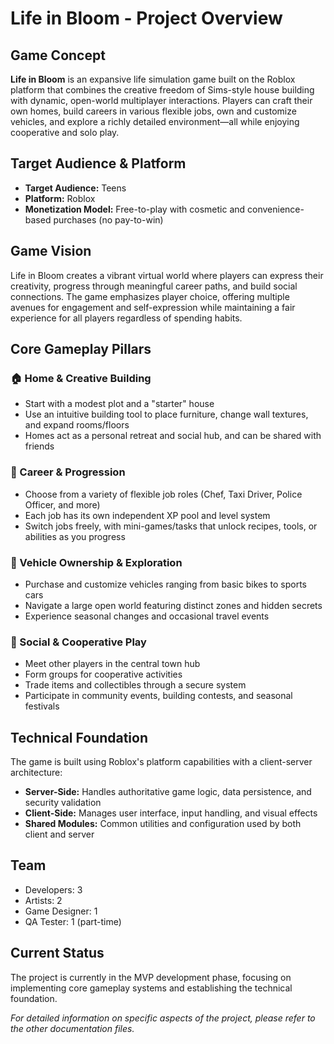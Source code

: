 # Life in Bloom - Project Overview

## Game Concept

**Life in Bloom** is an expansive life simulation game built on the Roblox platform that combines the creative freedom of Sims-style house building with dynamic, open-world multiplayer interactions. Players can craft their own homes, build careers in various flexible jobs, own and customize vehicles, and explore a richly detailed environment—all while enjoying cooperative and solo play.

## Target Audience & Platform

- **Target Audience:** Teens
- **Platform:** Roblox
- **Monetization Model:** Free-to-play with cosmetic and convenience-based purchases (no pay-to-win)

## Game Vision

Life in Bloom creates a vibrant virtual world where players can express their creativity, progress through meaningful career paths, and build social connections. The game emphasizes player choice, offering multiple avenues for engagement and self-expression while maintaining a fair experience for all players regardless of spending habits.

## Core Gameplay Pillars

### 🏠 Home & Creative Building

- Start with a modest plot and a "starter" house
- Use an intuitive building tool to place furniture, change wall textures, and expand rooms/floors
- Homes act as a personal retreat and social hub, and can be shared with friends

### 💼 Career & Progression

- Choose from a variety of flexible job roles (Chef, Taxi Driver, Police Officer, and more)
- Each job has its own independent XP pool and level system
- Switch jobs freely, with mini-games/tasks that unlock recipes, tools, or abilities as you progress

### 🚗 Vehicle Ownership & Exploration

- Purchase and customize vehicles ranging from basic bikes to sports cars
- Navigate a large open world featuring distinct zones and hidden secrets
- Experience seasonal changes and occasional travel events

### 👥 Social & Cooperative Play

- Meet other players in the central town hub
- Form groups for cooperative activities
- Trade items and collectibles through a secure system
- Participate in community events, building contests, and seasonal festivals

## Technical Foundation

The game is built using Roblox's platform capabilities with a client-server architecture:

- **Server-Side:** Handles authoritative game logic, data persistence, and security validation
- **Client-Side:** Manages user interface, input handling, and visual effects
- **Shared Modules:** Common utilities and configuration used by both client and server

## Team

- Developers: 3
- Artists: 2
- Game Designer: 1
- QA Tester: 1 (part-time)

## Current Status

The project is currently in the MVP development phase, focusing on implementing core gameplay systems and establishing the technical foundation.

*For detailed information on specific aspects of the project, please refer to the other documentation files.* 
